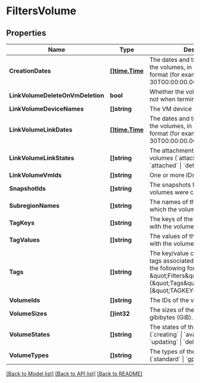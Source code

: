 # FiltersVolume

## Properties

Name | Type | Description | Notes
------------ | ------------- | ------------- | -------------
**CreationDates** | [**[]time.Time**](time.Time.md) | The dates and times of creation of the volumes, in ISO 8601 date-time format (for example, &#x60;2020-06-30T00:00:00.000Z&#x60;). | [optional] 
**LinkVolumeDeleteOnVmDeletion** | **bool** | Whether the volumes are deleted or not when terminating the VMs. | [optional] 
**LinkVolumeDeviceNames** | **[]string** | The VM device names. | [optional] 
**LinkVolumeLinkDates** | [**[]time.Time**](time.Time.md) | The dates and times of creation of the volumes, in ISO 8601 date-time format (for example, &#x60;2020-06-30T00:00:00.000Z&#x60;). | [optional] 
**LinkVolumeLinkStates** | **[]string** | The attachment states of the volumes (&#x60;attaching&#x60; \\| &#x60;detaching&#x60; \\| &#x60;attached&#x60; \\| &#x60;detached&#x60;). | [optional] 
**LinkVolumeVmIds** | **[]string** | One or more IDs of VMs. | [optional] 
**SnapshotIds** | **[]string** | The snapshots from which the volumes were created. | [optional] 
**SubregionNames** | **[]string** | The names of the Subregions in which the volumes were created. | [optional] 
**TagKeys** | **[]string** | The keys of the tags associated with the volumes. | [optional] 
**TagValues** | **[]string** | The values of the tags associated with the volumes. | [optional] 
**Tags** | **[]string** | The key/value combination of the tags associated with the volumes, in the following format: &amp;quot;Filters&amp;quot;:{&amp;quot;Tags&amp;quot;:[&amp;quot;TAGKEY&#x3D;TAGVALUE&amp;quot;]}. | [optional] 
**VolumeIds** | **[]string** | The IDs of the volumes. | [optional] 
**VolumeSizes** | **[]int32** | The sizes of the volumes, in gibibytes (GiB). | [optional] 
**VolumeStates** | **[]string** | The states of the volumes (&#x60;creating&#x60; \\| &#x60;available&#x60; \\| &#x60;in-use&#x60; \\| &#x60;updating&#x60; \\| &#x60;deleting&#x60; \\| &#x60;error&#x60;). | [optional] 
**VolumeTypes** | **[]string** | The types of the volumes (&#x60;standard&#x60; \\| &#x60;gp2&#x60; \\| &#x60;io1&#x60;). | [optional] 

[[Back to Model list]](../README.md#documentation-for-models) [[Back to API list]](../README.md#documentation-for-api-endpoints) [[Back to README]](../README.md)


